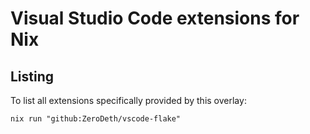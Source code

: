 # Visual Studio Code extensions for Nix

## Listing

To list all extensions specifically provided by this overlay:

```shell
nix run "github:ZeroDeth/vscode-flake"
```
